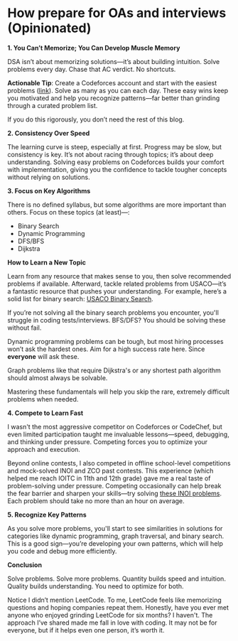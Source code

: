 # How prepare for OAs and interviews (Opinionated)

**1. You Can’t Memorize; You Can Develop Muscle Memory**

DSA isn’t about memorizing solutions—it’s about building intuition. Solve problems every day. Chase that AC verdict. No shortcuts.

**Actionable Tip**: Create a Codeforces account and start with the easiest problems ([link](https://codeforces.com/problemset?order=BY_SOLVED_DESC)). Solve as many as you can each day. These easy wins keep you motivated and help you recognize patterns—far better than grinding through a curated problem list.

If you do this rigorously, you don’t need the rest of this blog.

**2. Consistency Over Speed**

The learning curve is steep, especially at first. Progress may be slow, but consistency is key. It’s not about racing through topics; it’s about deep understanding. Solving easy problems on Codeforces builds your comfort with implementation, giving you the confidence to tackle tougher concepts without relying on solutions.

**3. Focus on Key Algorithms**

There is no defined syllabus, but some algorithms are more important than others. Focus on these topics (at least)—:

- Binary Search
- Dynamic Programming
- DFS/BFS
- Dijkstra

**How to Learn a New Topic**

Learn from any resource that makes sense to you, then solve recommended problems if available. Afterward, tackle related problems from USACO—it’s a fantastic resource that pushes your understanding. For example, here’s a solid list for binary search: [USACO Binary Search](https://usaco.guide/silver/binary-search?lang=cpp#usaco).

If you’re not solving all the binary search problems you encounter, you'll struggle in coding tests/interviews. BFS/DFS? You should be solving these without fail.

Dynamic programming problems can be tough, but most hiring processes won’t ask the hardest ones. Aim for a high success rate here. Since **everyone** will ask these.

Graph problems like that require Dijkstra's or any shortest path algorithm should almost always be solvable.

Mastering these fundamentals will help you skip the rare, extremely difficult problems when needed.

**4. Compete to Learn Fast**

I wasn't the most aggressive competitor on Codeforces or CodeChef, but even limited participation taught me invaluable lessons—speed, debugging, and thinking under pressure. Competing forces you to optimize your approach and execution.

Beyond online contests, I also competed in offline school-level competitions and mock-solved INOI and ZCO past contests. This experience (which helped me reach IOITC in 11th and 12th grade) gave me a real taste of problem-solving under pressure. Competing occasionally can help break the fear barrier and sharpen your skills—try solving [these INOI problems](https://www.codechef.com/practice/zco-inoi-problems). Each problem should take no more than an hour on average.

**5. Recognize Key Patterns**

As you solve more problems, you'll start to see similarities in solutions for categories like dynamic programming, graph traversal, and binary search. This is a good sign—you’re developing your own patterns, which will help you code and debug more efficiently.

**Conclusion**

Solve problems. Solve more problems. Quantity builds speed and intuition. Quality builds understanding. You need to optimize for both.

Notice I didn’t mention LeetCode. To me, LeetCode feels like memorizing questions and hoping companies repeat them. Honestly, have you ever met anyone who enjoyed grinding LeetCode for six months? I haven't. The approach I’ve shared made me fall in love with coding. It may not be for everyone, but if it helps even one person, it’s worth it.
